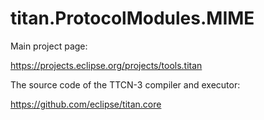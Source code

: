 # titan.ProtocolModules.MIME

Main project page:

https://projects.eclipse.org/projects/tools.titan

The source code of the TTCN-3 compiler and executor:

https://github.com/eclipse/titan.core
